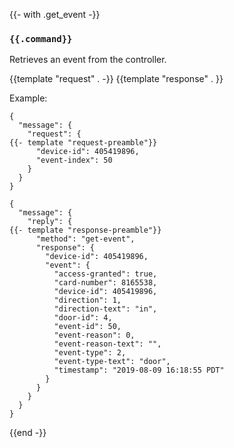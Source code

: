 {{- with .get_event -}}
### `{{.command}}`

Retrieves an event from the controller.

{{template "request"  . -}}
{{template "response" . }}

Example:
```
{
  "message": {
    "request": {
{{- template "request-preamble"}}
      "device-id": 405419896,
      "event-index": 50
    }
  }
}

{
  "message": {
    "reply": {
{{- template "response-preamble"}}
      "method": "get-event",
      "response": {
        "device-id": 405419896,
        "event": {
          "access-granted": true,
          "card-number": 8165538,
          "device-id": 405419896,
          "direction": 1,
          "direction-text": "in",
          "door-id": 4,
          "event-id": 50,
          "event-reason": 0,
          "event-reason-text": "",
          "event-type": 2,
          "event-type-text": "door",
          "timestamp": "2019-08-09 16:18:55 PDT"
        }
      }
    }
  }
}
```
{{end -}}


